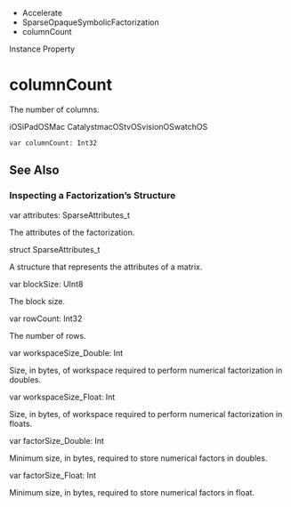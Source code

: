 

- Accelerate
- SparseOpaqueSymbolicFactorization
-  columnCount 

Instance Property

# columnCount

The number of columns.

iOSiPadOSMac CatalystmacOStvOSvisionOSwatchOS

``` source
var columnCount: Int32
```

## See Also

### Inspecting a Factorization’s Structure

var attributes: SparseAttributes_t

The attributes of the factorization.

struct SparseAttributes_t

A structure that represents the attributes of a matrix.

var blockSize: UInt8

The block size.

var rowCount: Int32

The number of rows.

var workspaceSize_Double: Int

Size, in bytes, of workspace required to perform numerical factorization in doubles.

var workspaceSize_Float: Int

Size, in bytes, of workspace required to perform numerical factorization in floats.

var factorSize_Double: Int

Minimum size, in bytes, required to store numerical factors in doubles.

var factorSize_Float: Int

Minimum size, in bytes, required to store numerical factors in float.

